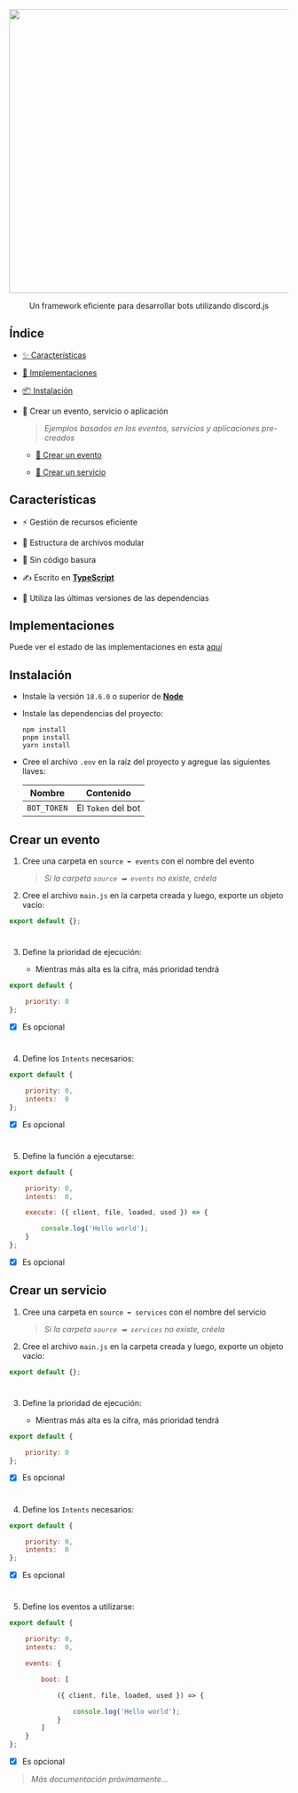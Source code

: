 <div align='center'>
    <img src='https://i.ibb.co/CKz4kQQ/logo.png' width='512' />
    <p>
        Un framework eficiente para desarrollar bots utilizando discord.js
    </p>
</div>

## Índice

- [✨ Características](https://github.com/theMarzon/Dynamoon#Características)

- [🚚 Implementaciones](https://github.com/theMarzon/Dynamoon#Implementaciones)

- [📦 Instalación](https://github.com/theMarzon/Dynamoon#Instalación-del-proyecto)

- 🧱 Crear un evento, servicio o aplicación

    > _Ejemplos basados en los eventos, servicios y aplicaciones pre-creados_

    - [🎯 Crear un evento](https://github.com/theMarzon/Dynamoon#Crear-un-evento)

    - [📡 Crear un servicio](https://github.com/theMarzon/Dynamoon#Crear-un-servicio)

## Características

- ⚡️ Gestión de recursos eficiente

- 🧱 Estructura de archivos modular

- 🧽 Sin código basura

- ✍ Escrito en [**TypeScript**](https://www.typescriptlang.org)

- 🌃 Utiliza las últimas versiones de las dependencias

## Implementaciones

Puede ver el estado de las implementaciones en esta [aquí](https://themarzon.notion.site/3a93960b980b484780c38e8c9aa360e1)

## Instalación

- Instale la versión ``18.6.0`` o superior de [**Node**](https://nodejs.org)

- Instale las dependencias del proyecto:
  
    ```sh-session
    npm install
    pnpm install
    yarn install
    ```

- Cree el archivo ``.env`` en la raíz del proyecto y agregue las siguientes llaves:

    | Nombre      | Contenido          |
    |-------------|--------------------|
    | `BOT_TOKEN` | El `Token` del bot |

## Crear un evento

1. Cree una carpeta en ``source ➡ events`` con el nombre del evento

    > _Si la carpeta ``source ➡ events`` no existe, créela_

2. Cree el archivo ``main.js`` en la carpeta creada y luego, exporte un objeto vacío:

```js
export default {};
```

#

3. Define la prioridad de ejecución:

    - Mientras más alta es la cifra, más prioridad tendrá

```js
export default {

    priority: 0
};
```

- [x] Es opcional

#

4. Define los ``Intents`` necesarios:

```js
export default {

    priority: 0,
    intents:  0
};
```

- [x] Es opcional

#

5. Define la función a ejecutarse:

```js
export default {

    priority: 0,
    intents:  0,

    execute: ({ client, file, loaded, used }) => {

        console.log('Hello world');
    }
};
```

- [x] Es opcional

## Crear un servicio

1. Cree una carpeta en ``source ➡ services`` con el nombre del servicio

    > _Si la carpeta ``source ➡ services`` no existe, créela_

2. Cree el archivo ``main.js`` en la carpeta creada y luego, exporte un objeto vacío:

```js
export default {};
```

#

3. Define la prioridad de ejecución:

    - Mientras más alta es la cifra, más prioridad tendrá

```js
export default {

    priority: 0
};
```

- [x] Es opcional

#

4. Define los ``Intents`` necesarios:

```js
export default {

    priority: 0,
    intents:  0
};
```

- [x] Es opcional

#

5. Define los eventos a utilizarse:

```js
export default {

    priority: 0,
    intents:  0,

    events: {

        boot: [

            ({ client, file, loaded, used }) => {

                console.log('Hello world');
            }
        ]
    }
};
```

- [x] Es opcional

> _Más documentación próximamente..._
